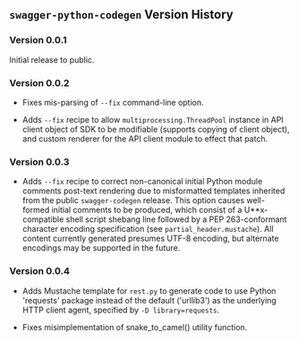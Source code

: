 ## `swagger-python-codegen` Version History

### Version 0.0.1

Initial release to public.

### Version 0.0.2

* Fixes mis-parsing of `--fix` command-line option.

* Adds `--fix` recipe to allow `multiprocessing.ThreadPool` instance in API
  client object of SDK to be modifiable (supports copying of client object),
  and custom renderer for the API client module to effect that patch.

### Version 0.0.3

* Adds `--fix` recipe to correct non-canonical initial Python module comments
  post-text rendering due to misformatted templates inherited from the public
  `swagger-codegen` release.  This option causes well-formed initial comments
  to be produced, which consist of a U**x-compatible shell script shebang line
  followed by a PEP 263-conformant character encoding specification
  (see `partial_header.mustache`).  All content currently generated presumes
  UTF-8 encoding, but alternate encodings may be supported in the future.

### Version 0.0.4

* Adds Mustache template for `rest.py` to generate code to use Python 'requests'
  package instead of the default ('urllib3') as the underlying HTTP client agent,
  specified by `-D library=requests`.

* Fixes misimplementation of snake_to_camel() utility function.
